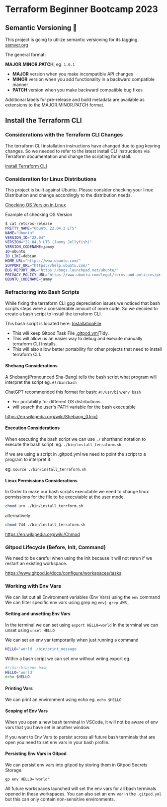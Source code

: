 # Terraform Beginner Bootcamp 2023

## Semantic Versioning :mage:

This project is going to utilize semantic versioning for its tagging.
[semver.org](https://semver.org/)

The general format:

**MAJOR.MINOR.PATCH**, eg. `1.0.1` 

- **MAJOR** version when you make incompatible API changes
- **MINOR** version when you add functionality in a backward compatible manner
- **PATCH** version when you make backward compatible bug fixes

Additional labels for pre-release and build metadata are available as extensions to the MAJOR.MINOR.PATCH format.

## Install the Terraform CLI

### Considerations with the Terraform CLI Changes
The terraform CLI installation instructions have changed due to gpg keyring changes. So we needed to refer to the latest install CLI instructions via Terraform documentation and change the scripting for install. 

[Install Terraform CLI](https://developer.hashicorp.com/terraform/tutorials/aws-get-started/install-cli)

### Consideration for Linux Distributions

This project is built against Ubuntu. Please consider checking your linux Distribution and change accordingly to the distribution needs.

[Checking OS Version in Linux](https://www.geeksforgeeks.org/how-to-check-the-os-version-in-linux/)

Example of checking OS Version

```bash
$ cat /etc/os-release
PRETTY_NAME="Ubuntu 22.04.3 LTS"
NAME="Ubuntu"
VERSION_ID="22.04"
VERSION="22.04.3 LTS (Jammy Jellyfish)"
VERSION_CODENAME=jammy
ID=ubuntu
ID_LIKE=debian
HOME_URL="https://www.ubuntu.com/"
SUPPORT_URL="https://help.ubuntu.com/"
BUG_REPORT_URL="https://bugs.launchpad.net/ubuntu/"
PRIVACY_POLICY_URL="https://www.ubuntu.com/legal/terms-and-policies/privacy-policy"
UBUNTU_CODENAME=jammy
```

### Refractoring into Bash Scripts

While fixing the terraform CLI gpg depreciation issues we noticed that bash scripts steps were a considerable amount of more code. So we decided to create a bash script to install the terraform CLI.

This bash script is located here: [InstallationFile](./bin/install_terraform.sh)

- This will keep Gitpod Task File [.gitpod.yml](.gitpod.yml)Tidy.
- This will allow us an easier way to debug and execute manually terraform CLI Installs.
- This will also allow better portability for other projects that need to install terraform CLI.

#### Shebang Considerations

A Shebang(Pronounced Sha-Bang) tells the bash script what program will interpret the script eg. `#!/bin/bash`

ChatGPT recommended this format for bash: `#!/usr/bin/env bash`

- For portability for different OS distributions
- will search the user's PATH variable for the bash executable

https://en.wikipedia.org/wiki/Shebang_(Unix)

#### Execution Considerations

When executing the bash script we can use `./` shorthand notation to execute the bash script. 
eg. `./bin/install_terraform.sh`

If we are using a script in .gitpod.yml we need to point the script to a program to interpret it. 

eg. `source ./bin/install_terraform.sh`

#### Linux Permissions Considerations

In Order to make our bash scripts executable we need to change linux permissions for the file to be executable at the user mode. 

```sh
chmod u+x ./bin/install_terrform.sh
```

alternatively 
```sh
chmod 744 ./bin/install_terraform.sh
```

https://en.wikipedia.org/wiki/Chmod

### Gitpod Lifecycle (Before, Init, Command)

We need to be careful when using the Init because it will not rerun if we restart an existing workspace.

https://www.gitpod.io/docs/configure/workspaces/tasks

### Working with Env Vars

We can list out all Environment variables (Env Vars) using the `env` command
We can filter specific env vars using grep eg `env| grep AWS_`

#### Setting and unsetting Env Vars

In the terminal we can set using `export HELLO=world`
In the terminal we can unset using `unset HELLO`

We can set an env var temporarily when just running a command 

```sh
HELLO='world ./bin/print_message
```

Within a bash script we can set env without wriing export eg.
```sh
#!/usr/bin/env bash
HELLO='world'
echo $HELLO
```

#### Printing Vars

We can print an environment using echo eg. `echo $HELLO`

#### Scoping of Env Vars

When you open a new bash terminal in VSCode, it will not be aware of env vars that you have set in another window. 

If you want to Env Vars to persist across all future bash terminals that are open you need to set env vars in your bash profile. 

#### Persisting Env Vars in Gitpod

We can persist env vars into gitpod by storing them in Gitpod Secrets Storage.

```
gp env HELLO='world'
```

All future workspaces launched will set the env vars for all bash terminals opened in these workspaces.
You can also set an env var in the `.gitpod.yml` but this can only contain non-sensitive environments. 